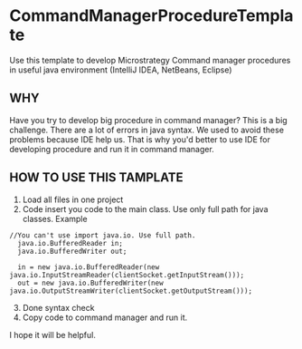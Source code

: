 # CommandManagerProcedureTemplate
Use this template to develop Microstrategy Command manager procedures in useful java environment (IntelliJ IDEA, NetBeans, Eclipse)

## WHY
Have you try to develop big procedure in command manager? This is a big challenge. There are a lot of errors in java syntax. We used to avoid these problems because IDE help us. That is why you'd better to use IDE for developing procedure and run it in command manager.

## HOW TO USE THIS TAMPLATE 
1. Load all files in one project
2. Code insert you code to the main class. Use only full path for java classes. Example
```
//You can't use import java.io. Use full path. 
  java.io.BufferedReader in;
  java.io.BufferedWriter out;

  in = new java.io.BufferedReader(new java.io.InputStreamReader(clientSocket.getInputStream()));
  out = new java.io.BufferedWriter(new java.io.OutputStreamWriter(clientSocket.getOutputStream()));
```
3. Done syntax check
4. Copy code to command manager and run it.

I hope it will be helpful.
